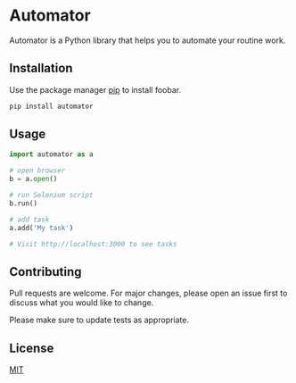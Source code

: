 # Automator

Automator is a Python library that helps you to automate your routine work.

## Installation

Use the package manager [pip](https://pip.pypa.io/en/stable/) to install foobar.

```bash
pip install automator
```

## Usage

```python
import automator as a

# open browser
b = a.open()

# run Selenium script
b.run()

# add task
a.add('My task')

# Visit http://localhost:3000 to see tasks
```

## Contributing
Pull requests are welcome. For major changes, please open an issue first to discuss what you would like to change.

Please make sure to update tests as appropriate.

## License
[MIT](https://choosealicense.com/licenses/mit/)
